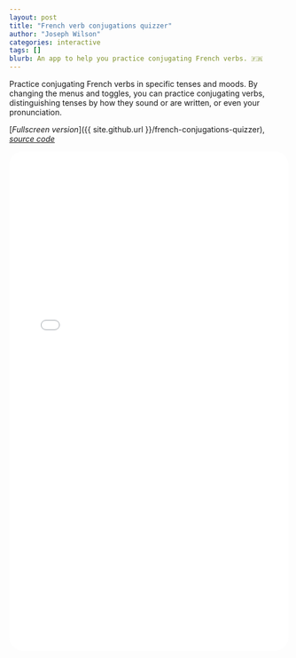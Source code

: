 ```yaml
---
layout: post
title: "French verb conjugations quizzer"
author: "Joseph Wilson"
categories: interactive
tags: []
blurb: An app to help you practice conjugating French verbs. 🇫🇷
---
```


Practice conjugating French verbs in specific tenses and moods.
By changing the menus and toggles, you can practice conjugating verbs, distinguishing tenses by how they sound or are written, or even your pronunciation.

[_Fullscreen version_]({{ site.github.url }}/french-conjugations-quizzer), [_source code_](https://github.com/Jollywatt/french-conjugations-quizzer)

<iframe src="{{ site.github.url }}/french-conjugations-quizzer"
style="
	width: 100%;
	height: 900px;
	background: white;
	border-radius: 25px;
	border: none;
"
></iframe>